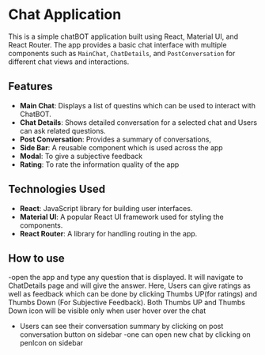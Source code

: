  # Chat Application

This is a simple chatBOT application built using React, Material UI, and React Router. The app provides a basic chat interface with multiple components such as `MainChat`, `ChatDetails`, and `PostConversation` for different chat views and interactions.

## Features

- **Main Chat**: Displays a list of questins which can be used to interact with ChatBOT.
- **Chat Details**: Shows detailed conversation for a selected chat and Users can ask related questions.
- **Post Conversation**: Provides a summary of  conversations,  
- **Side Bar**: A reusable component which is used across the app
- **Modal**: To give a subjective feedback
- **Rating**: To rate the information quality of the app

## Technologies Used

- **React**: JavaScript library for building user interfaces.
- **Material UI**: A popular React UI framework used for styling the components.
- **React Router**: A library for handling routing in the app.
 
 ## How to use

 -open the app and type any question that is displayed. It will navigate to ChatDetails page and will give the answer. Here, Users can give ratings as well as feedback which can be done by clicking Thumbs UP(for ratings) and Thumbs Down (For Subjective Feedback). Both Thumbs UP and Thumbs Down icon will be visible only when user hover over the chat
 - Users can see their conversation summary by clicking on post conversation button on sidebar
 -one can open new chat by clicking on penIcon on sidebar

 

 